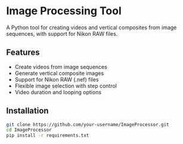 # Image Processing Tool

A Python tool for creating videos and vertical composites from image sequences, with support for Nikon RAW files.

## Features
- Create videos from image sequences
- Generate vertical composite images
- Support for Nikon RAW (.nef) files
- Flexible image selection with step control
- Video duration and looping options

## Installation
```bash
git clone https://github.com/your-username/ImageProcessor.git
cd ImageProcessor
pip install -r requirements.txt

